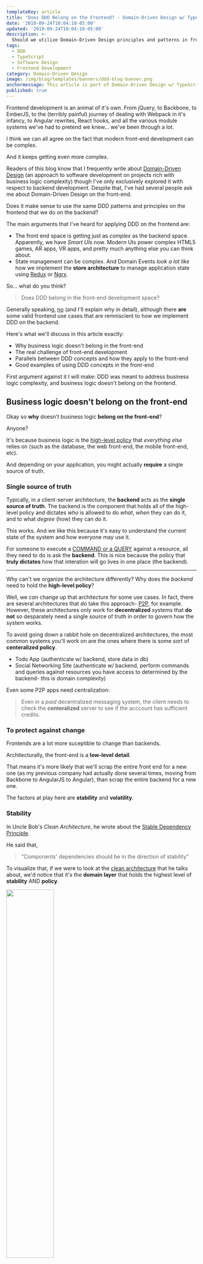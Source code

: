 ```yaml
---
templateKey: article
title: "Does DDD Belong on the Frontend? - Domain-Driven Design w/ TypeScript"
date: '2019-09-24T10:04:10-05:00'
updated: '2019-09-24T10:04:10-05:00'
description: >-
  Should we utilize Domain-Driven Design principles and patterns in front-end applications? How far does domain modeling reach from back-end into front-end?
tags:
  - DDD
  - TypeScript
  - Software Design
  - Frontend Development
category: Domain-Driven Design
image: /img/blog/templates/banners/ddd-blog-banner.png
anchormessage: This article is part of Domain-Driven Design w/ TypeScript series. Continue reading <a href="/articles/categories/domain-driven-design">here</a>.
published: true
---
```


Frontend development is an animal of it's own. From jQuery, to Backbone, to EmberJS, to the (terribly painful) journey of dealing with Webpack in it's infancy, to Angular rewrites, React hooks, and all the various module systems we've had to pretend we knew... we've been through a lot.

I think we can all agree on the fact that modern front-end development can be complex.

And it keeps getting even more complex.

Readers of this blog know that I frequently write about [Domain-Driven Design](/articles/categories/domain-driven-design/) (an approach to software development on projects rich with business logic complexity) though I've only exclusively explored it with respect to backend development. Despite that, I've had several people ask me about Domain-Driven Design on the front-end.

Does it make sense to use the same DDD patterns and principles on the frontend that we do on the backend?

The main arguments that I've heard for applying DDD on the frontend are:

- The front end space is getting just as _complex_ as the backend space. Apparently, we have _Smart UIs_ now. Modern UIs power complex HTML5 games, AR apps, VR apps, and pretty much anything else you can think about.
- State management can be complex. And Domain Events _look a lot like_ how we implement the **store architecture** to manage application state using [Redux](https://redux.js.org/) or [Ngrx](https://ngrx.io/).

So... what do you think? 

> Does DDD belong in the front-end development space?

Generally speaking, <u>no</u> (and I'll explain why in detail), although there **are** some valid frontend use cases that are remniscient to how we implement DDD on the backend.

Here's what we'll discuss in this article exactly:

- Why business logic doesn't belong in the front-end
- The real challenge of front-end development
- Parallels between DDD concepts and how they apply to the front-end
- Good examples of using DDD concepts in the front-end

First argument against it I will make: DDD was meant to address business logic complexity, and business logic doesn't belong on the frontend.

## Business logic doesn't belong on the front-end

Okay so **why** doesn't business logic **belong on the front-end**?

Anyone?

It's because business logic is the [high-level policy](/articles/enterprise-typescript-nodejs/clean-nodejs-architecture/) that _everything else_ relies on (such as the database, the web front-end, the mobile front-end, etc).

And depending on your application, you might actually **require** a single source of truth.

### Single source of truth

Typically, in a client-server architecture, the **backend** acts as the **single source of truth**. The backend is the component that holds all of the high-level policy and dictates _who_ is allowed to do _what_, _when_ they can do it, and to what _degree_ (how) they can do it.

This works. And we like this because it's easy to understand the current state of the system and how everyone may use it.

For someone to execute a [COMMAND or a QUERY](/articles/oop-design-principles/command-query-segregation/) against a resource, all they need to do is ask the **backend**. This is nice because the policy that **truly dictates** how that interation will go lives in one place (the backend).

---

Why can't we organize the architecture differently? Why does the _backend_ need to hold the **high-level policy**?

Well, we _can_ change up that architecture for some use cases. In fact, there are several architectures that _do_ take this approach- [P2P](https://en.wikipedia.org/wiki/Peer-to-peer), for example. However, these architectures only work for **decentralized** systems that **do not** so desparately need a single source of truth in order to govern how the system works.

To avoid going down a rabbit hole on decentralized architectures, the most common systems you'll work on are the ones where there is some sort of **centeralized policy**.

- Todo App (authenticate w/ backend, store data in db)
- Social Networking Site (authenticate w/ backend, perform commands and queries against resources you have access to determined by the backend- _this_ is domain complexity)

Even some P2P apps need centralization:

> Even in a _paid_ decentralized messaging system, the client needs to check the **centeralized** server to see if the acccount has sufficient credits.

### To protect against change

Frontends are a lot more suceptible to change than backends.

Architecturally, the front-end is a **low-level detail**.

That means it's more likely that we'll scrap the entire front end for a new one (as my previous company had actually done several times, moving from Backbone to AngularJS to Angular), than scrap the entire backend for a new one.

The factors at play here are **stability** and **volatility**.

### Stability

In Uncle Bob's _Clean Architecture_, he wrote about the [Stable Dependency Principle](/wiki/stable-dependency-principle/).

He said that,

> "Components' dependencies should be in the direction of stability"

To visualize that, if we were to look at the [clean architecture]() that he talks about, we'd notice that it's the **domain layer** that holds the highest level of **stability** AND **policy**.

<img class="centered-image" style="width: 50%;" src="/img/wiki/package-principles/stability.svg">

<p class="caption">Clean architecture showing that stability goes towards the domain layer</p>

Why is that? Why does the **domain layer** hold the highest level of policy and stability?

That's because the **domain layer** contains the domain modeling code that most closely describes how your business _actually works_ in the real world. 

Since it's very unlikely that your business will drastically change, that means that the code that best describes your business is _also unlikely_ to need change.

That's what makes the **domain layer** quite stable.

And [stable components](/wiki/stable-dependency-principle/) are components that we can rely on. Therefore, it makes sense to organize the unstable (volatile) components to depend on the stable ones, but never make a stable component rely on something unstable. Like a back-end relying on a front-end. 

<p class="special-quote"><b>An examplary blunder:</b> <a href="https://softwareontheroad.com/reversing-tinder-api-with-nodejs/?utm_source=reddit-webdev&utm_medium=group_post">Here's one</a>. It's titled, "Exploiting Tinder to get paid features for free". The "TL;DR? Too much on client side" - via <a href="https://www.reddit.com/r/javascript/comments/d8rbcv/exploiting_tinder_to_get_paid_features_for_free/f1ch6b7/">Reddit</a>.</p>

<p class="special-quote"><b>Opinion</b>: I think the reason why new developers usually end up working in front-end development jobs straight out of school is because technical managers are aware that the front-end is volatile, and if it were mucked up by a new hire, the business would still be OK. There's a lot more at risk for backend development because it's so critical.</p>

Look at how we normally organize the components of a generic web app.

<img style="width: 100%;" src="/img/blog/ddd-frontend/generic-application-architecture.svg"/>

Notice that the **application layer** and the **domain layer** are in the middle of this architecture?

And if we looked at it as a graph, it would form a [Directed Acyclic Graph - DAG](https://en.wikipedia.org/wiki/Directed_acyclic_graph) where the high-level components are on the top, and the low-level  ones are on the bottom.

<img style="width: 100%;" src="/img/blog/ddd-frontend/component-volatility.svg"/>

#### The Open-Closed Principle

In fact, when we do this, we're satisfying the [Open-Closed Principle](/articles/solid-principles/solid-typescript/) _architecturally_.

OCP says that:

> Components should be open for extension, but closed for modification 

If your boss told you to change the color of the background on the client app, is that going to break the backend?

No, because architecturally, our system is open for extension (via the front-end, we can change the UI we build on top of it) but closed for modification. 

This is what we're doing when we **put all the high-level policy in the backend** and ensure that the front-end contains no high-level policy.

I think I've said enough on that for now. That's why the front-end shouldn't have business logic.

### <div class="expandable-section">Categories of business logic sorted by policy<div class="expandable-section-button" onclick="toggleExpandableSection('logic-types')">+</div></div>

<div id="logic-types" class="expandable-section-content">
  <p>These are the categories of business logic ordered from lowest  level policy to highest level policy.</p>
  <ul>
    <li>6. Presentation logic: Logic that's concerned with how we present something to the user.</li>
    <li>5. Data access / adapter logic: Logic concerned with access an infrastructure laywer concern like caches, databases, front-ends, etc.</li>
    <li>4. Application layer logic / use case: Application specific logic. In an enterprise with several different applications (think Google's Docs, Sheets, Maps, etc), each application has it's own set of use cases and policy that governs those use cases.</li>
    <li>3. Domain layer logic: Core business that doesn't quite fit within the confines of a single entity.</li>
    <li>2. Validation logic: Logic that ensures that objects are valid.</li>
    <li>1. Core business logic: Logic that can be confined to a single entity. Ex: in a blog, the fact that a `comment` entity is created with `approved: true` or `approved: false` should be central the creation of a `comment` domain object.</li>
  </ul>
</div>

### <div class="expandable-section">Examples of change rippling into other components<div class="expandable-section-button" onclick="toggleExpandableSection('ripple')">+</div></div>

<div id="ripple" class="expandable-section-content">
  <p class="special-quote"><b>Pricing model change</b>: Assume we have some Software as a Service application and we want to change the pricing model. If we change the pricing model, we're changing an essential piece of domain layer logic. That has potential to affect <i>everything else</i> like the <b>ui</b> (in order to show new options and perhaps restrict pages) and the <b>database</b> (if new tiers were added, we might need to persist those somehow).</p>

  <p class="special-quote"><b>Max users in an account</b>: Let's say there exists an application with <b>Users</b> and <b>Accounts</b>. An account has several users. Assume that this was un-capped for a long time. Accounts could have as many users as they wanted. Suddenly, we decide to add a business rule only allowing <b>3 users to an account</b>. What's affected? <i>Think about it and share in the comments</i>.</p>
</div>

## The real challenge of front-end development is architecture

If we're on the same page about keeping domain logic divorced from the front-end, let's direct our attention to the REAL complexity we're facing when building user interfaces.

Temporarily ignoring complex things like rendering svgs, projecting 3D shapes, or facial detection, the most common complexity faced in **large front-end applications** is the architecture. 

Specifically, it's the front-end stack that we use.

The goal of every front-end framework is to simplify the way that we:

- Define data (data storage)
- Signal that data changes (change detection)
- React to data changes (data flow)

There's no shortage of approaches to handle this. 

- Data storage: Redux/Ngrx store architecture, service-oriented architecture, etc
- Change detection: Angular Zones, Vue's `Object.defineProperty(), React reconcilliation, etc
- React to data changes: Observables, hooks, one-way data flow, etc

These early architectural decisions have a **profound impact** on the quality and ease of development for the remainder of the project's lifespan. 

<blockquote class="twitter-tweet"><p lang="en" dir="ltr">&quot;In my opinion, the most challenging part of front-end development is choosing the stack and ensuring that everyone writes code that adheres to the architectural contours of the decided stack.&quot; - <a href="https://t.co/dHWnW3dsu3">https://t.co/dHWnW3dsu3</a> <a href="https://twitter.com/hashtag/react?src=hash&amp;ref_src=twsrc%5Etfw">#react</a> <a href="https://twitter.com/hashtag/angular?src=hash&amp;ref_src=twsrc%5Etfw">#angular</a> <a href="https://twitter.com/hashtag/VueJS?src=hash&amp;ref_src=twsrc%5Etfw">#VueJS</a></p>&mdash; Khalil Stemmler🔥 (@stemmlerjs) <a href="https://twitter.com/stemmlerjs/status/1176606328875298820?ref_src=twsrc%5Etfw">September 24, 2019</a></blockquote> <script async src="https://platform.twitter.com/widgets.js" charset="utf-8"></script>

<br/>

I think it would be correct to say that _this_ is as far as **high-level policy** goes on the front-end. The stack we choose. And the code we write within the framework of choice are the **low-level** details.

> When you choose a frontend architecture, that high-level decision influences _the way_ you write (low-level) code for the rest of the project.

Choosing that stack, organizing code, and <u>consistently ensuring that code is getting written</u> within the **architectural choices** is (arguably) the most challenging part of front-end development (some might say it's actually CSS 🙂).

<u>None of this has to do with encapsulating a domain model to simplify business logic complexity</u>.

And again, that's what DDD is primarily meant to do.

## Drawing parallels to DDD

Let's _try_ to look at the front-end through DDD lenses.

The first thing we try to do in DDD is understand the _domain_. 

Let's use [White Label](https://github.com/stemmlerjs/white-label), the vinyl-trading application, for example. 

### The subdomain of the front-end

**White Label** is an app where traders can sign up, list the vinyl that they own within their collection, make trades and accept offers.

![](/img/blog/ddd-aggregates/WhiteLabelAddVinyl6.svg)

<p class="caption">Add new vinyl - Fill in album details.</p>

For an application like this, you can only assume that there's going to be a LOT of business logic complexity.

Setting up trades, accepting offers, updating offers, handling inventory, not to mention shipping and tracking. There's a lot going on.

Subdomains that probably exist are `Trading`, `Users`, `Shipping`, `Billing`, and more.

Though, none of that concerns the front-end.

![](/img/blog/ddd-intro/ddd-diagram.svg)

<p class="caption">Choices that we make on the front-end should be mutually exclusive from our domain model.</p> 


The majority of our front-end code is _dumb_ to the actual problem domain. It largely entails simply **validating forms** before making API calls, **presenting data**, and responding to events like _clicks_ or _button presses_.

<img class="centered-image" style="width: 75%;" src="/img/blog/ddd-frontend/frontend-subdomain.svg"/>

<p class="caption">The primary concepts of coding within the DOM.</p> 

While that's the **common** way to look at how we interact with front-end concerns on a daily basis, it's not always like that.

Sometimes, in presentation-heavy applications like games or applications with canvas / D3 rendering, domain logic _does_ get <u>duplicated into the presentation layer in order to influence how things are presented</u>.

I'll dive deeper into that in **"Good examples of using DDD concepts in the front-end"**, so keep reading.

### Screaming architecture / package by module and subdomain

With respect to the way that I organize code on the front-end, I'll still implement what's called **packaging by module**, which means that we organize code based on the subdomains.

If these are the level subdomains: `Trading`, `Users`, `Shipping`, `Billing`.

Then, in a React-Redux project, my folder structure for the `Trading` subdomain might look like:

```
src
  modules 
    ...
    trading             # Trading module
      components/         # All components for trading subdomain
      models/             # All models in trading subdomain
      pages/              # All pages in trading subdomain
      redux/              # All the redux for the trading subdomain
      services/           # All services that interact with trading API
      styles/             # All styles for trading components
      index.ts
  ...
```

### Value Objects and validation logic

In Domain-Driven Design, **value objects** are responsible for validation logic.

If we had a `User` class and we wanted to ensure that no `User` could ever be created with an invalid `email`, we'd change the type of `email:string` to `email: UserEmail` and create a `UserEmail` value object to control creation of the valid `UserEmail`. 

See the example of a `UserEmail` class below.

```typescript
import { TextUtil } from '../utils'
import { Result, Guard } from '../../core'

interface UserEmailProps {
  email: string;
}

export class UserEmail extends ValueObject<UserEmailProps> {

  // Private constructor. No one can say "new UserEmail('diddle')"
  private constructor (props: UserEmailProps) {
    super(props);
  }

  // Factory method, can do UserEmail.create() 
  public static create (props: UserEmailProps): Result<UserEmail> {
    if (Guard.againstNullOrUndefined(props.email) || 
      !TextUtil.isValidEmail(props.email)) {
        return Result.fail<UserEmail>("Email not provided or not valid.");
    }  else {
      return Result.ok<UserEmail>(new UserEmail(props));
    }
  }
}
```

### Sharing code between the front-end and the back-end

That begs the question, since **validation logic** is one of the forms of logic _does_ have a place on the front-end, should we **package this value object class** and _share_ it on both the front-end and back-end?

<p class="special-quote"><b>Shared kernel</b>: In DDD lingo, a shared kernel is a library or package of domain objects shared across the entire enterprise. This could be an <b>npm</b> library.</p>

You could do that, but sharing **domain-layer code** between the front-end and the back-end is an **architecturally messy decision** that violates the [Stable Dependency Principle (SDP)](/wiki/stable-dependency-principle/) and the [Single Responsibility Principle](/articles/solid-principles/solid-typescript/).

A component should have one reason to change. And if that component is  relied on by both the frontend and the backend, that means it has two  reasons to change.

If a change for a low-level component like the frontend can ripple into something that breaks a high-level component like the backend, then we're also violating [OCP](/articles/solid-principles/solid-typescript/). 

If you want to go this route, I'd advise having a client-side library that's completely separate from your backend models.

### DTOs are your client side models

You probably already knew this, but your [dtos](/articles/typescript-domain-driven-design/repository-dto-mapper/) that you pass from the backend are pretty much your client-side models.

If your DTOs are just TypeScript interfaces, you can copy those to the  front-end or distribute them within your client-side library.

<div class="filename">user/services/userService.ts</div>

```typescript
interface User {
  userId: string;
  email: string;
  firstName: string;
  lastName: string;
}

interface IUserService {
  getUserByUserId (userId: string): Promise<User>;
}

class UserService extends BaseAPI implements IUserService {
  ... 
  async getUserByUserId (userId: string): Promise<User> {
    // Retrieve the user from the API
    const response = await this.http.get(`user/${userId}`);
    // Type the response
    return response.data as User;
  }
}
```

<p class="caption">Client-side user service</p>

<p class="special-quote"><b>Client-side classes or interfaces?</b>: Depending on if you need to add behavioural capabilities to a client-side model, you may need to also request additional metadata in  order to <b>hydrate</b> the dto into a client-side <i>class</i> with instance methods instead of just deserialized json object. See the <b>Call Flow</b> example in the final section.</p>

### Domain Events are served via websockets or push notifications

[Domain events](/blogs/domain-driven-design/where-do-domain-events-get-dispatched/) get created and emitted when something interesting happens from within one subdomain.

Other subdomains can subscribe to interesting domain events in order to chain complex domain logic.

In the front-end space, this makes a lot of sense to implement with websockets.

If a front-end app sat there listening in on a websocket connection to the backend with a `switch` statement hooked up to the client side, the client could present interesting things to the user in the UI as they happen.

But the client-side is **never responsible for directly creating domain events**.

That's something I've seen recently; where developers confuse a `COMMAND` from [CQRS](/articles/oop-design-principles/command-query-segregation/) with a Domain Event.

## Good examples of using DDD concepts in the front-end

There are some really good use cases where it makes sense to lean on some of the DDD concepts, in a front-end context.

Here are a few tactics that I've applied in a previous role.

### Hydrating domain models

<p class="special-quote"><b>1st person shooter</b>: Consider you've built an online game like Counter Strike: GO, and you want to be able to release new gun skins, gun models, gun sounds, and what not. Your goal is to be able to dynamically create new guns with their color, render, and behavior (recoil, burst rate) without having to deploy a patch everytime a new gun comes out. Or perhaps <b>players</b> themselves could create their own frankenstein-y guns. <br/> <br/> Since the front-end is responsible for the presentation of those guns, a dto could return not only the basic details about the gun, but also all of the additional metadata required in order to hydrate an instance of a gun class, so that the instance methods and properties dynamically reflect it's presentation and behaviour within the game.</p>

<p class="special-quote"><b>Call flow visualizations</b>: Earlier this year I worked on <b>Talkify</b>, a visual call flow tool built with Angular and D3, enabling small business owners to drag and drop <i>Call Flow Nodes</i> onto a canvas in order to create these really complex call flows. Each Call Flow Node was different in the sense that they all had their own <i>presentation</i>, <i>behavior</i>, <i>chaining rules</i> (am I allowed to put something after this, or is this a terminal node), and <i>editable form</i>. <br/><br/>For example, the <b>number node</b> acted differently from the <b>busines hours node</b> and the <b>AWS lambda node</b> (yeah, it was really cool- you could hook up lambda functions to a call flow).  <br/><br/>Again, there was a sort of dynamicism required because the backend team would deploy new Call Flow Nodes all the time, and the front-end needed only require the metadata for each node via API call in order determine how to render it and how to hook up the specific <b>presentation logic</b> for each node.</p>

### Real-time domain events

<p class="special-quote"><b>Location tracking</b>: Also earlier this year, I was doing work on a mobile app for a company that builds marine magnetometers. Using a steady stream of domain events from a backend application, the mobile app would render a map of your location, your boat's position on the map, and the direction of the magnetometer at the back of the boat.</p>

<p class="special-quote"><b>Git and CI Tools</b>: Tools like GitHub, Gitlab, and Netlify do this all the time. When someone merges a PR, or a build fails, there's usually a UI change that happens if you're looking at the same page.</p>

---

### Takeaway

- Business logic doesn't belong on the front-end because of single-source of truth constraints in centralized applications, the front-end is volatile and prone to change, and components should always point towards the direction of stability.
- The real complexity of front-end development is maintaining a consistent architecture based on the decisions of the tech stack, not encapsulating a domain model.
- Be careful to not violate OCP when sharing code between the front-end and the back-end. Create a client-side library.
- Applications with heavy amounts of presentation logic are the ones that would most benefit from using a client-side presentation model from hydrated domain objects (DTOs).